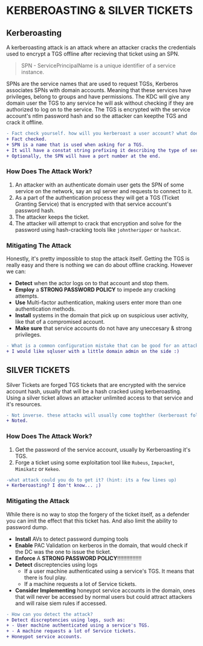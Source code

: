 # KERBEROASTING & SILVER TICKETS

## Kerberoasting

A kerberoasting attack is an attack where an attacker cracks the credentials used to encrypt a TGS offline after recieving that ticket using an SPN.

> SPN - ServicePrincipalName is a unique identifier of a service instance.

SPNs are the service names that are used to request TGSs, Kerberos associates SPNs with domain accounts. Meaning that these services have privileges, belong to groups and have permissions. The KDC will give any domain user the TGS to any service he will ask without checking if they are authorized to log on to the service. The TGS is encrypted with the service account's ntlm password hash and so the attacker can keepthe TGS and crack it offline.

```diff
- Fact check yourself. how will you kerberoast a user account? what does SPN stand for?
+ Fact checked.
+ SPN is a name that is used when asking for a TGS.
+ It will have a constat string prefixing it describing the type of service, then it's user name and domain name.
+ Optionally, the SPN will have a port number at the end.
```

### How Does The Attack Work?

1. An attacker with an authenticate domain user gets the SPN of some service on the network, say an sql server and requests to connect to it.
2. As a part of the authentication process they will get a TGS (Ticket Granting Service) that is encrypted with that service account's password hash.
3. The attacker keeps the ticket.
4. The attacker will attempt to crack that encryption and solve for the password using hash-cracking tools like `johntheripper` or `hashcat`.

### Mitigating The Attack

Honestly, it's pretty impossible to stop the attack itself. Getting the TGS is really easy and there is nothing we can do about offline cracking. However we can:
* **Detect** when the actor logs on to that account and stop them.
* **Employ** a **STRONG PASSWORD POLICY** to impede any cracking attempts.
* **Use** Multi-factor authentication, making users enter more than one authentication methods.
* **Install** systems in the domain that pick up on suspicious user activity, like that of a compromised account.
* **Make sure** that service accounts do not have any uneccesary & strong privileges.

```diff
- What is a common configuration mistake that can be good for an attacker doing kerberoasting?
+ I would like sqluser with a little domain admin on the side :)
```
## SILVER TICKETS

Silver Tickets are forged TGS tickets that are encrypted with the service account hash, usually that will be a hash cracked using kerberoasting.<br>
Using a silver ticket allows an attacker unlimited access to that service and it's resources.

```diff
- Not inverse. these attacks will usually come toghther (kerberoast followed by a silver ticket)
+ Noted.
```

### How Does The Attack Work?

1. Get the password of the service account, usually by Kerberoasting it's TGS.
2. Forge a ticket using some exploitation tool like `Rubeus`, `Impacket`, `Mimikatz` or `Kekeo`.

```diff
-what attack could you do to get it? (hint: its a few lines up)
+ Kerberoasting? I don't know... ;)
```

### Mitigating the Attack

While there is no way to stop the forgery of the ticket itself, as a defender you can imit the effect that this ticket has. And also limit the ability to password dump.

* **Install** AVs to detect password dumping tools
* **Enable** PAC Validation on kerberos in the domain, that would check if the DC was the one to issue the ticket.
* **Enforce** A **STRONG PASSWORD POLICY**!!!!!!!!!!!!!!!!
* **Detect** discreptencies using logs
  - If a user machine authenticated using a service's TGS. It means that there is foul play.
  - If a machine requests a lot of Service tickets.
* **Consider Implementing** honeypot service accounts in the domain, ones that will never be accessed by normal users but could attract attackers and will raise siem rules if accessed.

```diff
- How can you detect the attack?
+ Detect discreptencies using logs, such as:
+ - User machine authenticated using a service's TGS.
+ - A machine requests a lot of Service tickets.
+ Honeypot service accounts.
```
